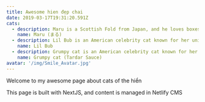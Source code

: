 ```yaml
---
title: Awesome hien đẹp chai
date: 2019-03-17T19:31:20.591Z
cats:
  - description: Maru is a Scottish Fold from Japan, and he loves boxes.
    name: Maru (まる)
  - description: Lil Bub is an American celebrity cat known for her unique appearance.
    name: Lil Bub
  - description: Grumpy cat is an American celebrity cat known for her grumpy appearance.
    name: Grumpy cat (Tardar Sauce)
avatar: '/img/Smile_Avatar.jpg'
---
```

Welcome to my awesome page about cats of the hiển

This page is built with NextJS, and content is managed in Netlify CMS